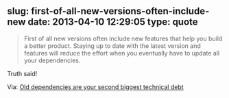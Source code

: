 slug: first-of-all-new-versions-often-include-new
date: 2013-04-10 12:29:05
type: quote
---

> First of all new versions often include new features that help you build a better product. Staying up to date with the latest version and features will reduce the effort when you eventually have to update all your dependencies.

Truth said!

 Via: [Old dependencies are your second biggest technical debt](http://blog.codeship.io/2013/04/08/old-dependencies-are-technical-debt.html)
